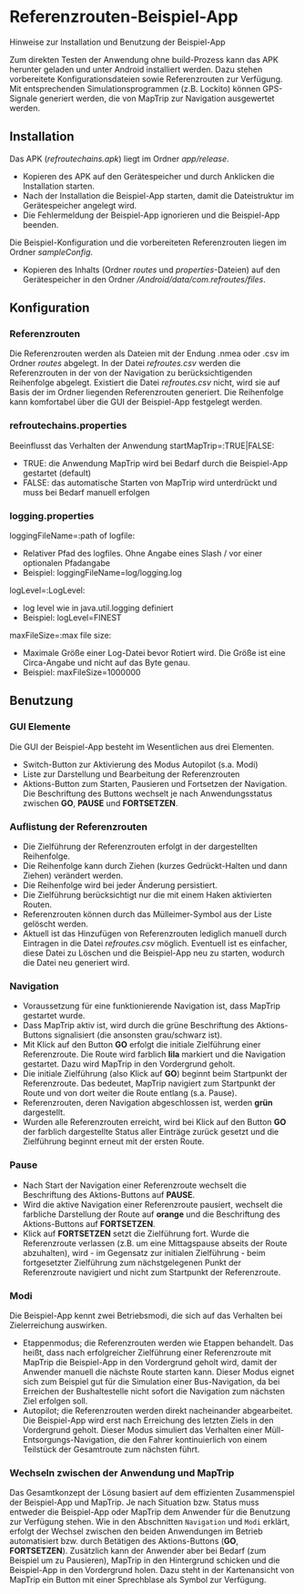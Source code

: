 # Referenzrouten-Beispiel-App
Hinweise zur Installation und Benutzung der Beispiel-App

Zum direkten Testen der Anwendung ohne build-Prozess kann das APK herunter geladen und unter Android installiert werden.
Dazu stehen vorbereitete Konfigurationsdateien sowie Referenzrouten zur Verfügung.
Mit entsprechenden Simulationsprogrammen (z.B. Lockito) können GPS-Signale generiert werden, die von MapTrip zur Navigation ausgewertet werden.

## Installation
Das APK (_refroutechains.apk_) liegt im Ordner _app/release_.
* Kopieren des APK auf den Gerätespeicher und durch Anklicken die Installation starten.
* Nach der Installation die Beispiel-App starten, damit die Dateistruktur im Gerätespeicher angelegt wird.
* Die Fehlermeldung der Beispiel-App ignorieren und die Beispiel-App beenden.

Die Beispiel-Konfiguration und die vorbereiteten Referenzrouten liegen im Ordner _sampleConfig_.
* Kopieren des Inhalts (Ordner _routes_ und _properties_-Dateien) auf den Gerätespeicher in den Ordner _/Android/data/com.refroutes/files_.

## Konfiguration
### Referenzrouten
Die Referenzrouten werden als Dateien mit der Endung .nmea oder .csv im Ordner _routes_ abgelegt.
In der Datei _refroutes.csv_ werden die Referenzrouten in der von der Navigation zu berücksichtigenden Reihenfolge abgelegt.
Existiert die Datei _refroutes.csv_ nicht, wird sie auf Basis der im Ordner liegenden Referenzrouten generiert.
Die Reihenfolge kann komfortabel über die GUI der Beispiel-App festgelegt werden.

### refroutechains.properties
Beeinflusst das Verhalten der Anwendung
startMapTrip=:TRUE|FALSE:
* TRUE: die Anwendung MapTrip wird bei Bedarf durch die Beispiel-App gestartet (default)
* FALSE: das automatische Starten von MapTrip wird unterdrückt und muss bei Bedarf manuell erfolgen

### logging.properties
loggingFileName=:path of logfile:
* Relativer Pfad des logfiles. Ohne Angabe eines Slash / vor einer optionalen Pfadangabe
* Beispiel: loggingFileName=log/logging.log

logLevel=:LogLevel:
* log level wie in java.util.logging definiert
* Beispiel: logLevel=FINEST

maxFileSize=:max file size:
* Maximale Größe einer Log-Datei bevor Rotiert wird. Die Größe ist eine Circa-Angabe und nicht auf das Byte genau.
* Beispiel: maxFileSize=1000000

## Benutzung
### GUI Elemente
Die GUI der Beispiel-App besteht im Wesentlichen aus drei Elementen.
* Switch-Button zur Aktivierung des Modus Autopilot (s.a. Modi)
* Liste zur Darstellung und Bearbeitung der Referenzrouten
* Aktions-Button zum Starten, Pausieren und Fortsetzen der Navigation. Die Beschriftung des Buttons wechselt je nach Anwendungsstatus zwischen __GO__, __PAUSE__ und __FORTSETZEN__.

### Auflistung der Referenzrouten
* Die Zielführung der Referenzrouten erfolgt in der dargestellten Reihenfolge.
* Die Reihenfolge kann durch Ziehen (kurzes Gedrückt-Halten und dann Ziehen) verändert werden.
* Die Reihenfolge wird bei jeder Änderung persistiert.
* Die Zielführung berücksichtigt nur die mit einem Haken aktivierten Routen.
* Referenzrouten können durch das Mülleimer-Symbol aus der Liste gelöscht werden.
* Aktuell ist das Hinzufügen von Referenzrouten lediglich manuell durch Eintragen in die Datei _refroutes.csv_ möglich. Eventuell ist es einfacher, diese Datei zu Löschen und die Beispiel-App neu zu starten, wodurch die Datei neu generiert wird.

### Navigation
* Voraussetzung für eine funktionierende Navigation ist, dass MapTrip gestartet wurde.
* Dass MapTrip aktiv ist, wird durch die grüne Beschriftung des Aktions-Buttons signalisiert (die ansonsten grau/schwarz ist).
* Mit Klick auf den Button __GO__ erfolgt die initiale Zielführung einer Referenzroute. Die Route wird farblich __lila__ markiert und die Navigation gestartet. Dazu wird MapTrip in den Vordergrund geholt.
* Die initiale Zielführung (also Klick auf __GO__) beginnt beim Startpunkt der Referenzroute. Das bedeutet, MapTrip navigiert zum Startpunkt der Route und von dort weiter die Route entlang (s.a. Pause).
* Referenzrouten, deren Navigation abgeschlossen ist, werden __grün__ dargestellt.
* Wurden alle Referenzrouten erreicht, wird bei Klick auf den Button __GO__ der farblich dargestellte Status aller Einträge zurück gesetzt und die Zielführung beginnt erneut mit der ersten Route.

### Pause
* Nach Start der Navigation einer Referenzroute wechselt die Beschriftung des Aktions-Buttons auf __PAUSE__.
* Wird die aktive Navigation einer Referenzroute pausiert, wechselt die farbliche Darstellung der Route auf __orange__ und die Beschriftung des Aktions-Buttons auf __FORTSETZEN__.
* Klick auf __FORTSETZEN__ setzt die Zielführung fort. Wurde die Referenzroute verlassen (z.B. um eine Mittagspause abseits der Route abzuhalten), wird - im Gegensatz zur initialen Zielführung - beim fortgesetzter Zielführung zum nächstgelegenen Punkt der Referenzroute navigiert und nicht zum Startpunkt der Referenzroute.

### Modi
Die Beispiel-App kennt zwei Betriebsmodi, die sich auf das Verhalten bei Zielerreichung auswirken.
* Etappenmodus; die Referenzrouten werden wie Etappen behandelt. Das heißt, dass nach erfolgreicher Zielführung einer Referenzroute mit MapTrip die Beispiel-App in den Vordergrund geholt wird, damit der Anwender manuell die nächste Route starten kann.
Dieser Modus eignet sich zum Beispiel gut für die Simulation einer Bus-Navigation, da bei Erreichen der Bushaltestelle nicht sofort die Navigation zum nächsten Ziel erfolgen soll.
* Autopilot; die Referenzrouten werden direkt nacheinander abgearbeitet. Die Beispiel-App wird erst nach Erreichung des letzten Ziels in den Vordergrund geholt.
Dieser Modus simuliert das Verhalten einer Müll-Entsorgungs-Navigation, die den Fahrer kontinuierlich von einem Teilstück der Gesamtroute zum nächsten führt.

### Wechseln zwischen der Anwendung und MapTrip
Das Gesamtkonzept der Lösung basiert auf dem effizienten Zusammenspiel der Beispiel-App und MapTrip.
Je nach Situation bzw. Status muss entweder die Beispiel-App oder MapTrip dem Anwender für die Benutzung zur Verfügung stehen.
Wie in den Abschnitten `Navigation` und `Modi` erklärt, erfolgt der Wechsel zwischen den beiden Anwendungen im Betrieb automatisiert bzw. durch Betätigen des Aktions-Buttons (__GO__, __FORTSETZEN__).
Zusätzlich kann der Anwender aber bei Bedarf (zum Beispiel um zu Pausieren), MapTrip in den Hintergrund schicken und die Beispiel-App in den Vordergrund holen. Dazu steht in der Kartenansicht von MapTrip ein Button mit einer Sprechblase als Symbol zur Verfügung.


